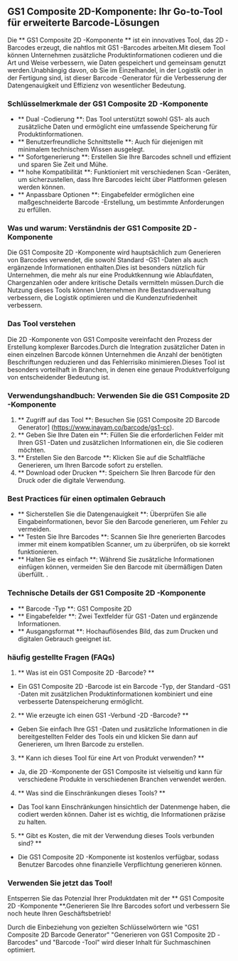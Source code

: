 ## GS1 Composite 2D-Komponente: Ihr Go-to-Tool für erweiterte Barcode-Lösungen

Die ** GS1 Composite 2D -Komponente ** ist ein innovatives Tool, das 2D -Barcodes erzeugt, die nahtlos mit GS1 -Barcodes arbeiten.Mit diesem Tool können Unternehmen zusätzliche Produktinformationen codieren und die Art und Weise verbessern, wie Daten gespeichert und gemeinsam genutzt werden.Unabhängig davon, ob Sie im Einzelhandel, in der Logistik oder in der Fertigung sind, ist dieser Barcode -Generator für die Verbesserung der Datengenauigkeit und Effizienz von wesentlicher Bedeutung.

### Schlüsselmerkmale der GS1 Composite 2D -Komponente
- ** Dual -Codierung **: Das Tool unterstützt sowohl GS1- als auch zusätzliche Daten und ermöglicht eine umfassende Speicherung für Produktinformationen.
- ** Benutzerfreundliche Schnittstelle **: Auch für diejenigen mit minimalem technischem Wissen ausgelegt.
- ** Sofortgenerierung **: Erstellen Sie Ihre Barcodes schnell und effizient und sparen Sie Zeit und Mühe.
- ** hohe Kompatibilität **: Funktioniert mit verschiedenen Scan -Geräten, um sicherzustellen, dass Ihre Barcodes leicht über Plattformen gelesen werden können.
- ** Anpassbare Optionen **: Eingabefelder ermöglichen eine maßgeschneiderte Barcode -Erstellung, um bestimmte Anforderungen zu erfüllen.

### Was und warum: Verständnis der GS1 Composite 2D -Komponente
Die GS1 Composite 2D -Komponente wird hauptsächlich zum Generieren von Barcodes verwendet, die sowohl Standard -GS1 -Daten als auch ergänzende Informationen enthalten.Dies ist besonders nützlich für Unternehmen, die mehr als nur eine Produktkennung wie Ablaufdaten, Chargenzahlen oder andere kritische Details vermitteln müssen.Durch die Nutzung dieses Tools können Unternehmen ihre Bestandsverwaltung verbessern, die Logistik optimieren und die Kundenzufriedenheit verbessern.

### Das Tool verstehen
Die 2D -Komponente von GS1 Composite vereinfacht den Prozess der Erstellung komplexer Barcodes.Durch die Integration zusätzlicher Daten in einen einzelnen Barcode können Unternehmen die Anzahl der benötigten Beschriftungen reduzieren und das Fehlerrisiko minimieren.Dieses Tool ist besonders vorteilhaft in Branchen, in denen eine genaue Produktverfolgung von entscheidender Bedeutung ist.

### Verwendungshandbuch: Verwenden Sie die GS1 Composite 2D -Komponente
1. ** Zugriff auf das Tool **: Besuchen Sie [GS1 Composite 2D Barcode Generator] (https://www.inayam.co/barcode/gs1-cc).
2. ** Geben Sie Ihre Daten ein **: Füllen Sie die erforderlichen Felder mit Ihren GS1 -Daten und zusätzlichen Informationen ein, die Sie codieren möchten.
3. ** Erstellen Sie den Barcode **: Klicken Sie auf die Schaltfläche Generieren, um Ihren Barcode sofort zu erstellen.
4. ** Download oder Drucken **: Speichern Sie Ihren Barcode für den Druck oder die digitale Verwendung.

### Best Practices für einen optimalen Gebrauch
- ** Sicherstellen Sie die Datengenauigkeit **: Überprüfen Sie alle Eingabeinformationen, bevor Sie den Barcode generieren, um Fehler zu vermeiden.
- ** Testen Sie Ihre Barcodes **: Scannen Sie Ihre generierten Barcodes immer mit einem kompatiblen Scanner, um zu überprüfen, ob sie korrekt funktionieren.
- ** Halten Sie es einfach **: Während Sie zusätzliche Informationen einfügen können, vermeiden Sie den Barcode mit übermäßigen Daten überfüllt.
.

### Technische Details der GS1 Composite 2D -Komponente
- ** Barcode -Typ **: GS1 Composite 2D
- ** Eingabefelder **: Zwei Textfelder für GS1 -Daten und ergänzende Informationen.
- ** Ausgangsformat **: Hochauflösendes Bild, das zum Drucken und digitalen Gebrauch geeignet ist.

### häufig gestellte Fragen (FAQs)

1. ** Was ist ein GS1 Composite 2D -Barcode? **
- Ein GS1 Composite 2D -Barcode ist ein Barcode -Typ, der Standard -GS1 -Daten mit zusätzlichen Produktinformationen kombiniert und eine verbesserte Datenspeicherung ermöglicht.

2. ** Wie erzeugte ich einen GS1 -Verbund -2D -Barcode? **
- Geben Sie einfach Ihre GS1 -Daten und zusätzliche Informationen in die bereitgestellten Felder des Tools ein und klicken Sie dann auf Generieren, um Ihren Barcode zu erstellen.

3. ** Kann ich dieses Tool für eine Art von Produkt verwenden? **
- Ja, die 2D -Komponente der GS1 Composite ist vielseitig und kann für verschiedene Produkte in verschiedenen Branchen verwendet werden.

4. ** Was sind die Einschränkungen dieses Tools? **
- Das Tool kann Einschränkungen hinsichtlich der Datenmenge haben, die codiert werden können. Daher ist es wichtig, die Informationen präzise zu halten.

5. ** Gibt es Kosten, die mit der Verwendung dieses Tools verbunden sind? **
- Die GS1 Composite 2D -Komponente ist kostenlos verfügbar, sodass Benutzer Barcodes ohne finanzielle Verpflichtung generieren können.

### Verwenden Sie jetzt das Tool!
Entsperren Sie das Potenzial Ihrer Produktdaten mit der ** GS1 Composite 2D -Komponente **.Generieren Sie Ihre Barcodes sofort und verbessern Sie noch heute Ihren Geschäftsbetrieb!

Durch die Einbeziehung von gezielten Schlüsselwörtern wie "GS1 Composite 2D Barcode Generator" "Generieren von GS1 Composite 2D -Barcodes" und "Barcode -Tool" wird dieser Inhalt für Suchmaschinen optimiert.